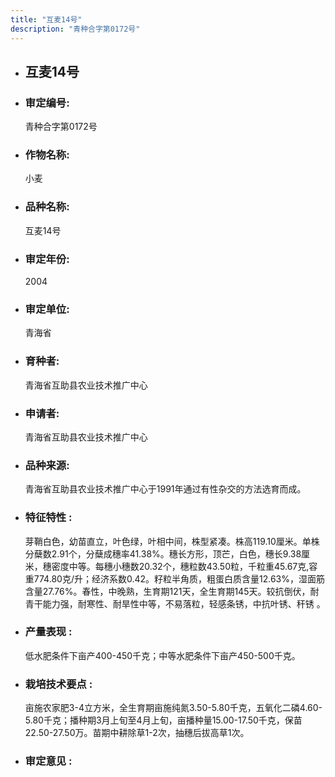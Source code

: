 ```yaml
---
title: "互麦14号"
description: "青种合字第0172号"
---
```

* ## 互麦14号
* ###  审定编号:  
   青种合字第0172号

*  ### 作物名称:  
   小麦

*   ###  品种名称: 
    互麦14号

*   ### 审定年份: 
    2004

*   ### 审定单位:  
    青海省

*   ### 育种者:  
    青海省互助县农业技术推广中心

*   ### 申请者:  
    青海省互助县农业技术推广中心

*   ### 品种来源:  
    青海省互助县农业技术推广中心于1991年通过有性杂交的方法选育而成。

*   ### 特征特性 : 
    芽鞘白色，幼苗直立，叶色绿，叶相中间，株型紧凑。株高119.10厘米。单株分蘖数2.91个，分蘖成穗率41.38%。穗长方形，顶芒，白色，穗长9.38厘米，穗密度中等。每穗小穗数20.32个，穗粒数43.50粒，千粒重45.67克,容重774.80克/升；经济系数0.42。籽粒半角质，粗蛋白质含量12.63%，湿面筋含量27.76%。春性，中晚熟，生育期121天，全生育期145天。较抗倒伏，耐青干能力强，耐寒性、耐旱性中等，不易落粒，轻感条锈，中抗叶锈、秆锈 。  

*   ### 产量表现 : 
    低水肥条件下亩产400-450千克；中等水肥条件下亩产450-500千克。

*   ### 栽培技术要点 : 
    亩施农家肥3-4立方米，全生育期亩施纯氮3.50-5.80千克，五氧化二磷4.60-5.80千克；播种期3月上旬至4月上旬，亩播种量15.00-17.50千克，保苗22.50-27.50万。苗期中耕除草1-2次，抽穗后拔高草1次。

*   ### 审定意见 : 
    
